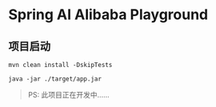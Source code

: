 # Spring AI Alibaba Playground

## 项目启动

```shell
mvn clean install -DskipTests

java -jar ./target/app.jar
```

> PS: 此项目正在开发中......
